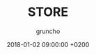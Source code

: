 ---
layout: page
title: STORE
permalink: /about/
date: 2018-01-02 09:00:00 +0200
author: gruncho
---